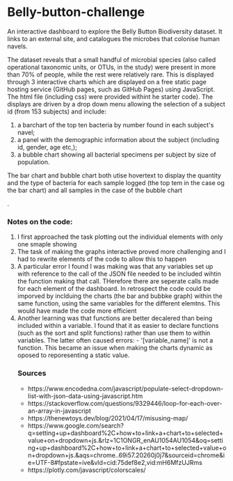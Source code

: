 # Belly-button-challenge
An interactive dashboard to explore the Belly Button Biodiversity dataset. It links to an external site, and catalogues the microbes that colonise human navels.
<p>The dataset reveals that a small handful of microbial species (also called operational taxonomic units, or OTUs, in the study) were present in more than 70% of people, while the rest were relatively rare. This is displayed through 3 interactive charts which are displayed on a free static page hosting service (GitHub pages, such as GitHub Pages) using JavaScript. The html file (including css) were provided withint he starter code). The displays are driven by a drop down menu allowing the selection of a subject id (from 153 subjects) and include:<ol>
  <li>a barchart of the top ten bacteria by number found in each subject's navel;</li>
  <li>a panel with the demographic information about the subject (including id, gender, age etc,);</li>
  <li>a bubble chart showing all bacterial specimens per subject by size of population.</li></ol></p>
 
<p>The bar chart and bubble chart both utise hovertext to display the quantity and the type of bacteria for each sample logged (the top tem in the case og the bar chart) and all samples in the case of the bubble chart</p>. 
<p><h3>Notes on the code:</h3><ol>
  <li>I first approached the task plotting out the individual elements with only one smaple showing</li>
  <li>The task of making the graphs interactive proved more challenging and I had to rewrite elements of the code to allow this to happen</li>
  <li>A particular error I found I was making was that any variables set up with reference to the call of the JSON file needed to be included wihtin the function making that call. THerefore there are seperate calls made for each element of the dashboard. In retrospect the code could be imporved by inclduing the charts (the bar and bubbke graph) within the same function, using the same variables for the different elemtns. This would have made the code more efficient</li>
  <li>Another learning was that functions are better decalered than being included within a variable. I found that it as easier to declare functions (such as the sort and split functions) rather than use them to within variables. The latter often caused errors: - '[variable_name]' is not a function. This became an issue when making the charts dynamic as oposed to reporesenting a static value.</li>
 <p><h3>Sources</h3><ul>
<li>https://www.encodedna.com/javascript/populate-select-dropdown-list-with-json-data-using-javascript.htm</li>
<li>https://stackoverflow.com/questions/9329446/loop-for-each-over-an-array-in-javascript</li>
<li>https://thenewtoys.dev/blog/2021/04/17/misusing-map/</li>
<li>https://www.google.com/search?q=setting+up+dashboard%2C+how+to+link+a+chart+to+selected+value+on+dropdown+js.&rlz=1C1ONGR_enAU1054AU1054&oq=setting+up+dashboard%2C+how+to+link+a+chart+to+selected+value+on+dropdown+js.&aqs=chrome..69i57.20260j0j7&sourceid=chrome&ie=UTF-8#fpstate=ive&vld=cid:75def8e2,vid:mH6MfzUJRms</li>
<li>https://plotly.com/javascript/colorscales/</li></ul></p>


